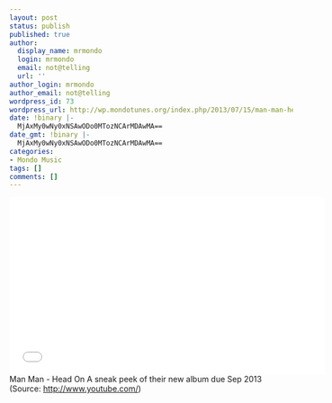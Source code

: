 ```yaml
---
layout: post
status: publish
published: true
author:
  display_name: mrmondo
  login: mrmondo
  email: not@telling
  url: ''
author_login: mrmondo
author_email: not@telling
wordpress_id: 73
wordpress_url: http://wp.mondotunes.org/index.php/2013/07/15/man-man-head-on-a-sneak-peek-of-their-new-album/
date: !binary |-
  MjAxMy0wNy0xNSAwODo0MTozNCArMDAwMA==
date_gmt: !binary |-
  MjAxMy0wNy0xNSAwODo0MTozNCArMDAwMA==
categories:
- Mondo Music
tags: []
comments: []
---
```

<iframe width="560" height="315" src="//www.youtube.com/embed/kI1PWcTe0W4" frameborder="0"> </iframe>
Man Man - Head On
A sneak peek of their new album due Sep 2013
<div class="attribution">(<span>Source:</span> <a href="http://www.youtube.com/">http://www.youtube.com/</a>)</div>
